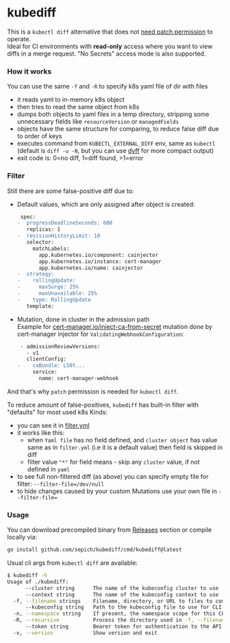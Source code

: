 kubediff
========

This is a `kubectl diff` alternative that does not [need patch permission](https://github.com/kubernetes/kubectl/issues/981) to operate.  
Ideal for CI environments with **read-only** access where you want to view diffs in a merge request.
"No Secrets" access mode is also supported.

### How it works
You can use the same `-f` and `-R` to specify k8s yaml file of dir with files
- it reads yaml to in-memory k8s object
- then tries to read the same object from k8s
- dumps both objects to yaml files in a temp directory, stripping some unnecessary fields like `resourceVersion` or `managedFields`
- objects have the same structure for comparing, to reduce false diff due to order of keys
- executes command from `KUBECTL_EXTERNAL_DIFF` env, same as `kubectl` (default is `diff -u -N`, but you can use [dyff](https://github.com/homeport/dyff?tab=readme-ov-file#use-cases-and-examples) for more compact output)
- exit code is: 0=no diff, 1=diff found, >1=error

### Filter
Still there are some false-positive diff due to:
- Default values, which are only assigned after object is created:
  ```diff
   spec:
  -  progressDeadlineSeconds: 600
     replicas: 1
  -  revisionHistoryLimit: 10
     selector:
       matchLabels:
         app.kubernetes.io/component: cainjector
         app.kubernetes.io/instance: cert-manager
         app.kubernetes.io/name: cainjector
  -  strategy:
  -    rollingUpdate:
  -      maxSurge: 25%
  -      maxUnavailable: 25%
  -    type: RollingUpdate
     template:
  ```
- Mutation, done in cluster in the admission path  
Example for [cert-manager.io/inject-ca-from-secret](https://cert-manager.io/docs/concepts/ca-injector/#injecting-ca-data-from-a-secret-resource) mutation done by cert-manager injector for `ValidatingWebhookConfiguration`:
  ```diff
   - admissionReviewVersions:
     - v1
     clientConfig:
  -    caBundle: LS0t...
       service:
         name: cert-manager-webhook
  ```
And that's why `patch` permission is needed for `kubectl diff`.

To reduce amount of false-positives, `kubediff` has built-in filter with "defaults" for most used k8s Kinds:  
- you can see it in [filter.yml](./internal/diff/filter.yml)
- it works like this:
  - when `Yaml file` has no field defined, and `cluster object` has value same as in `filter.yml` (i.e it is a default value) then field is skipped in diff
  - filter value `"*"` for field means - skip any `cluster` value, if not defined in `yaml`
- to see full non-filtered diff (as above) you can specify empty file for filter: `--filter-file=/dev/null`
- to hide changes caused by your custom Mutations use your own file in `--filter-file=`

### Usage
You can download precompiled binary from [Releases](https://github.com/sepich/kubediff/releases) section or compile locally via:
```bash
go install github.com/sepich/kubediff/cmd/kubediff@latest
```
Usual cli args from `kubectl diff` are available:
```bash
$ kubediff -h
Usage of ./kubediff:
      --cluster string      The name of the kubeconfig cluster to use
      --context string      The name of the kubeconfig context to use
  -f, --filename strings    Filename, directory, or URL to files to compare
      --kubeconfig string   Path to the kubeconfig file to use for CLI requests
  -n, --namespace string    If present, the namespace scope for this CLI request
  -R, --recursive           Process the directory used in -f, --filename recursively
      --token string        Bearer token for authentication to the API server
  -v, --version             Show version and exit
```
